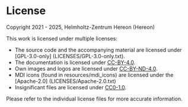 # License

Copyright 2021 - 2025, Helmholtz-Zentrum Hereon (Hereon)

This work is licensed under multiple licenses:
- The source code and the accompanying material are licensed under [GPL-3.0-only]
  (LICENSES/GPL-3.0-only.txt).
- The documentation is licensed under [CC-BY-4.0](LICENSES/CC-BY-4.0.txt).
- Own images and logos are licensed under [CC-BY-ND-4.0](LICENSES/CC-BY-ND-4.0.txt).
- MDI icons (found in resources/mdi_icons) are licensed under the [Apache-2.0] (LICENSES/Apache-2.0.txt)
- Insignificant files are licensed under [CC0-1.0](LICENSES/CC0-1.0.txt).

Please refer to the individual license files for more accurate information.